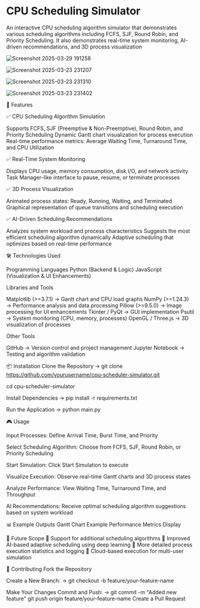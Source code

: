# CPU Scheduling Simulator

An interactive CPU scheduling algorithm simulator that demonstrates various scheduling algorithms including FCFS, SJF, Round Robin, and Priority Scheduling.
 It also demonstrates real-time system monitoring, AI-driven recommendations, and 3D process visualization
 
![Screenshot 2025-03-29 191258](https://github.com/user-attachments/assets/9793beef-aaa2-460d-a149-6e7bed0c341d)

![Screenshot 2025-03-23 231207](https://github.com/user-attachments/assets/ee9bb555-c05e-4229-bdfa-22ccd1ee7c43)

![Screenshot 2025-03-23 231310](https://github.com/user-attachments/assets/11a3ee6b-e68c-4123-96fe-759f1708197a)

![Screenshot 2025-03-23 231402](https://github.com/user-attachments/assets/c97307e6-1373-4aba-be23-9601b28e8288)

🚀 Features

✅ CPU Scheduling Algorithm Simulation

Supports FCFS, SJF (Preemptive & Non-Preemptive), Round Robin, and Priority Scheduling
Dynamic Gantt chart visualization for process execution
Real-time performance metrics: Average Waiting Time, Turnaround Time, and CPU Utilization


✅ Real-Time System Monitoring

Displays CPU usage, memory consumption, disk I/O, and network activity
Task Manager-like interface to pause, resume, or terminate processes

✅ 3D Process Visualization

Animated process states: Ready, Running, Waiting, and Terminated
Graphical representation of queue transitions and scheduling execution

✅ AI-Driven Scheduling Recommendations

Analyzes system workload and process characteristics
Suggests the most efficient scheduling algorithm dynamically
Adaptive scheduling that optimizes based on real-time performance


🛠 Technologies Used

Programming Languages
Python (Backend & Logic)
JavaScript (Visualization & UI Enhancements)


Libraries and Tools

Matplotlib (>=3.7.1) → Gantt chart and CPU load graphs
NumPy (>=1.24.3) → Performance analysis and data processing
Pillow (>=9.5.0) → Image processing for UI enhancements
Tkinter / PyQt → GUI implementation
Psutil → System monitoring (CPU, memory, processes)
OpenGL / Three.js → 3D visualization of processes

Other Tools

GitHub → Version control and project management
Jupyter Notebook → Testing and algorithm validation

📦 Installation
Clone the Repository ->
git clone https://github.com/yourusername/cpu-scheduler-simulator.git

cd cpu-scheduler-simulator

Install Dependencies ->
pip install -r requirements.txt

Run the Application ->
python main.py

🎮 Usage

Input Processes: Define Arrival Time, Burst Time, and Priority

Select Scheduling Algorithm: Choose from FCFS, SJF, Round Robin, or Priority Scheduling

Start Simulation: Click Start Simulation to execute

Visualize Execution: Observe real-time Gantt charts and 3D process states

Analyze Performance: View Waiting Time, Turnaround Time, and Throughput

AI Recommendations: Receive optimal scheduling algorithm suggestions based on system workload

📊 Example Outputs
Gantt Chart Example
Performance Metrics Display

📌 Future Scope
🔹 Support for additional scheduling algorithms
🔹 Improved AI-based adaptive scheduling using deep learning
🔹 More detailed process execution statistics and logging
🔹 Cloud-based execution for multi-user simulation

🤝 Contributing
Fork the Repository

Create a New Branch: ->
git checkout -b feature/your-feature-name

Make Your Changes
Commit and Push: ->
git commit -m "Added new feature"
git push origin feature/your-feature-name
Create a Pull Request

